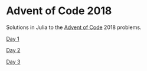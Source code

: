 # Advent of Code 2018

Solutions in Julia to the [Advent of Code](https://adventofcode.com/) 2018 problems.

[Day 1](days/day1.ipynb)

[Day 2](days/day2.ipynb)

[Day 3](days/day3.ipynb)
